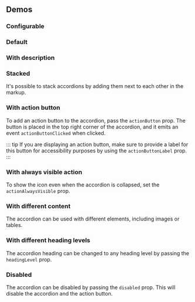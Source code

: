 <script setup>
import { CdxAccordion } from '@wikimedia/codex';
import AccordionDefault from '@/../component-demos/accordion/examples/AccordionDefault.vue';
import AccordionDescription from '@/../component-demos/accordion/examples/AccordionDescription.vue';
import AccordionStacked from '@/../component-demos/accordion/examples/AccordionStacked.vue';
import AccordionDisabled from '@/../component-demos/accordion/examples/AccordionDisabled.vue';
import AccordionActionButton from '@/../component-demos/accordion/examples/AccordionActionButton.vue';
import AccordionDifferentContent from '@/../component-demos/accordion/examples/AccordionDifferentContent.vue';
import AccordionActionVisible from '@/../component-demos/accordion/examples/AccordionActionVisible.vue';
import AccordionHeadings from '@/../component-demos/accordion/examples/AccordionHeadings.vue';

const controlsConfig = [
    {
        name: 'disabled',
        type: 'boolean'
    },
    {
		name: 'default',
		type: 'slot',
		default: 'The default slot is the content of the accordion'
	},
    {
		name: 'description',
		type: 'slot',
		default: ''
	},
    {
		name: 'title',
		type: 'slot',
		default: 'Customizable accordion component title'
	},
    {
        name: 'actionIcon',
        type: 'icon'
    },
    {
        name: 'actionAlwaysVisible',
        type: 'boolean',
    }
];
</script>

## Demos

### Configurable

<cdx-demo-wrapper :controls-config="controlsConfig" :show-generated-code="true">
<template v-slot:demo="{ propValues, slotValues }">
    <cdx-accordion  v-bind="propValues">
        {{ slotValues.default }}
        <template v-if="slotValues[ 'title' ]" #title>
            {{ slotValues[ 'title' ] }}
        </template>
        <template v-if="slotValues[ 'description' ]" #description>
            {{ slotValues[ 'description' ] }}
        </template>
    </cdx-accordion>
</template>
</cdx-demo-wrapper>

### Default

<cdx-demo-wrapper :force-controls="true">
<template v-slot:demo>
    <accordion-default />
</template>
<template v-slot:code>

<<< @/../component-demos/accordion/examples/AccordionDefault.vue

</template>
</cdx-demo-wrapper>

### With description

<cdx-demo-wrapper :force-controls="true">
<template v-slot:demo>
    <accordion-description />
</template>
<template v-slot:code>

<<< @/../component-demos/accordion/examples/AccordionDescription.vue

</template>
</cdx-demo-wrapper>

### Stacked

It's possible to stack accordions by adding them next to each other in the markup.

<cdx-demo-wrapper :force-controls="true">
<template v-slot:demo>
    <accordion-stacked />
</template>
<template v-slot:code>

<<< @/../component-demos/accordion/examples/AccordionStacked.vue

</template>
</cdx-demo-wrapper>

### With action button

To add an action button to the accordion, pass the `actionButton` prop. The button is placed in the
top right corner of the accordion, and it emits an event `actionButtonClicked` when clicked.

::: tip
If you are displaying an action button, make sure to provide a label for this
button for accessibility purposes by using the `actionButtonLabel` prop.
:::


<cdx-demo-wrapper :force-controls="true">
<template v-slot:demo>
    <accordion-action-button />
</template>
<template v-slot:code>

<<< @/../component-demos/accordion/examples/AccordionActionButton.vue

</template>
</cdx-demo-wrapper>

### With always visible action

To show the icon even when the accordion is collapsed, set the `actionAlwaysVisible` prop.

<cdx-demo-wrapper :force-controls="true">
<template v-slot:demo>
    <accordion-action-visible />
</template>
<template v-slot:code>

<<< @/../component-demos/accordion/examples/AccordionActionVisible.vue

</template>
</cdx-demo-wrapper>

### With different content

The accordion can be used with different elements, including images or tables.

<cdx-demo-wrapper :force-controls="true">
<template v-slot:demo>
    <accordion-different-content />
</template>
<template v-slot:code>

<<< @/../component-demos/accordion/examples/AccordionDifferentContent.vue

</template>
</cdx-demo-wrapper>

### With different heading levels

The accordion heading can be changed to any heading level by passing the `headingLevel` prop.

<cdx-demo-wrapper :force-controls="true">
<template v-slot:demo>
    <accordion-headings />
</template>
<template v-slot:code>

<<< @/../component-demos/accordion/examples/AccordionHeadings.vue

</template>
</cdx-demo-wrapper>

### Disabled

The accordion can be disabled by passing the `disabled` prop. This will disable the accordion and
the action button.

<cdx-demo-wrapper :force-controls="true">
<template v-slot:demo>
    <accordion-disabled />
</template>
<template v-slot:code>

<<< @/../component-demos/accordion/examples/AccordionDisabled.vue

</template>
</cdx-demo-wrapper>
